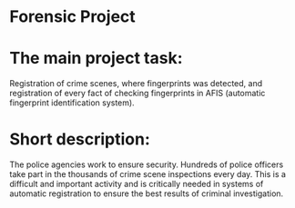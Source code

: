 # Forensic Project

# The main project task:
Registration of crime scenes, where fingerprints was detected, and registration of every fact of 
checking fingerprints in AFIS (automatic fingerprint identification system).

# Short description:
The police agencies work to ensure security. Hundreds of police officers take part in the thousands of crime scene inspections 
every day. This is a difficult and important activity and is critically needed in systems of automatic registration to ensure 
the best results of criminal investigation.

